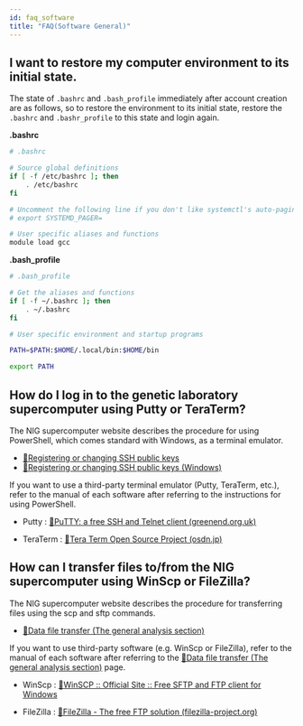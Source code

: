 ```yaml
---
id: faq_software
title: "FAQ(Software General)"
---
```



## I want to restore my computer environment to its initial state.

The state of `.bashrc` and `.bash_profile` immediately after account creation are as follows, so to restore the environment to its initial state, restore the `.bashrc` and `.bashr_profile` to this state and login again.

**.bashrc**

```bash
# .bashrc

# Source global definitions
if [ -f /etc/bashrc ]; then
	. /etc/bashrc
fi

# Uncomment the following line if you don't like systemctl's auto-paging feature:
# export SYSTEMD_PAGER=

# User specific aliases and functions
module load gcc
```

**.bash_profile**

```bash
# .bash_profile

# Get the aliases and functions
if [ -f ~/.bashrc ]; then
	. ~/.bashrc
fi

# User specific environment and startup programs

PATH=$PATH:$HOME/.local/bin:$HOME/bin

export PATH
```


## How do I log in to the genetic laboratory supercomputer using Putty or TeraTerm?

The NIG supercomputer website describes the procedure for using PowerShell, which comes standard with Windows, as a terminal emulator. 

- [&#x1f517;<u>Registering or changing SSH public keys</u>](/application/ssh_keys)
- [&#x1f517;<u>Registering or changing SSH public keys (Windows)</u>](/application/ssh_keys_windows)

If you want to use a third-party terminal emulator (Putty, TeraTerm, etc.), refer to the manual of each software after referring to the instructions for using PowerShell.

- Putty : 
[&#x1f517;<u>PuTTY: a free SSH and Telnet client (greenend.org.uk)</u>](https://www.chiark.greenend.org.uk/~sgtatham/putty/)


- TeraTerm : 
[&#x1f517;<u>Tera Term Open Source Project (osdn.jp)</u>](https://ttssh2.osdn.jp/index.html.en)


## How can I transfer files to/from the NIG supercomputer using WinScp or FileZilla?

The NIG supercomputer website describes the procedure for transferring files using the scp and sftp commands.

- [&#x1f517;<u>Data file transfer (The general analysis section)</u>](/general_analysis_division/ga_transfer/)

If you want to use third-party software (e.g. WinScp or FileZilla), refer to the manual of each software after referring to the [&#x1f517;<u>Data file transfer (The general analysis section)</u>](/general_analysis_division/ga_transfer/) page.

- WinScp : 
[&#x1f517;<u>WinSCP :: Official Site :: Free SFTP and FTP client for Windows</u>](https://winscp.net/eng/index.php)


- FileZilla : 
[&#x1f517;<u>FileZilla - The free FTP solution (filezilla-project.org)</u>](https://filezilla-project.org/)
